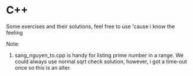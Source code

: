 # C++
Some exercises and their solutions, feel free to use 'cause i know the feeling

Note:
1. sang_nguyen_to.cpp is handy for listing prime number in a range. 
We could always use normal sqrt check solution, however, i got a time-out once so this is an alter.
